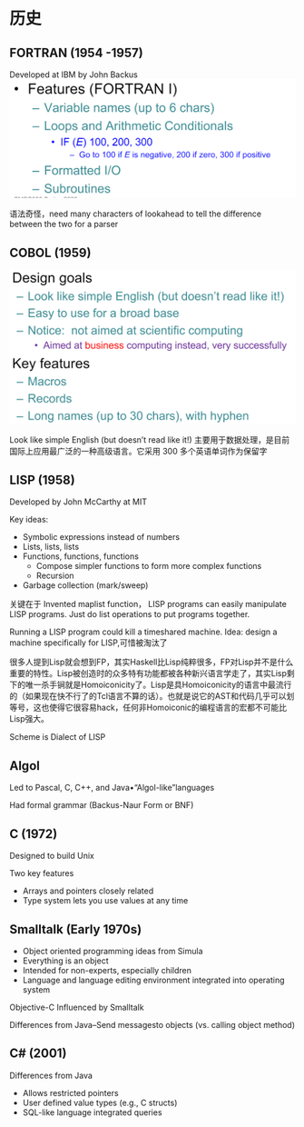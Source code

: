 # 历史

## FORTRAN (1954 -1957)
Developed at IBM by John Backus
![](pic/2020-11-23-17-19-30.png)

语法奇怪，need many characters of lookahead to tell the difference between the two for a parser


## COBOL (1959)
![](pic/2020-11-23-17-28-00.png)

Look like simple English (but doesn’t read like it!)
主要用于数据处理，是目前国际上应用最广泛的一种高级语言。它采用 300 多个英语单词作为保留字

## LISP (1958)
Developed by John McCarthy at MIT

Key ideas:
* Symbolic expressions instead of numbers
* Lists, lists, lists
* Functions, functions, functions
    * Compose simpler functions to form more complex functions
    * Recursion
* Garbage collection (mark/sweep)

关键在于 Invented maplist function， 
LISP programs can easily manipulate LISP programs.
Just do list operations to put programs together.


Running a LISP program could kill a timeshared machine.
Idea: design a machine specifically for LISP,可惜被淘汰了

很多人提到Lisp就会想到FP，其实Haskell比Lisp纯粹很多，FP对Lisp并不是什么重要的特性。Lisp被创造时的众多特有功能都被各种新兴语言学走了，其实Lisp剩下的唯一杀手锏就是Homoiconicity了。Lisp是具Homoiconicity的语言中最流行的（如果现在快不行了的Tcl语言不算的话）。也就是说它的AST和代码几乎可以划等号，这也使得它很容易hack，任何非Homoiconic的编程语言的宏都不可能比Lisp强大。

Scheme is Dialect of LISP

## Algol

Led to Pascal, C, C++, and Java•“Algol-like”languages

Had formal grammar (Backus-Naur Form or BNF)

## C (1972)

Designed to build Unix

Two key features
* Arrays and pointers closely related
* Type system lets you use values at any time

## Smalltalk (Early 1970s)
* Object oriented programming ideas from Simula
* Everything is an object
* Intended for non-experts, especially children
* Language and language editing environment integrated into operating system

Objective-C Influenced by Smalltalk

Differences from Java–Send messagesto objects (vs. calling object method)

## C# (2001)

Differences from Java
* Allows restricted pointers
* User defined value types (e.g., C structs)
* SQL-like language integrated queries

